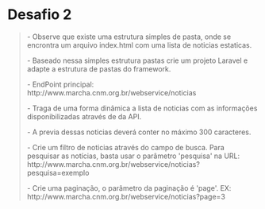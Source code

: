 
<h1>Desafio 2</h1>

> <p> - Observe que existe uma estrutura simples de pasta, onde se encrontra um arquivo index.html com uma lista de noticias estaticas.</p>
><p> - Baseado nessa simples estrutura pastas crie um projeto Laravel e adapte a estrutura de pastas do framework.</p>
><p>- EndPoint principal: http://www.marcha.cnm.org.br/webservice/noticias</p>
><p>- Traga de uma forma dinâmica a lista de noticias com as informações disponibilizadas através de da API.</p>
><p>- A previa dessas noticias deverá conter no máximo 300 caracteres.</p>
><p>- Crie um filtro de noticias através do campo de busca. Para pesquisar as notícias, basta usar o parâmetro 'pesquisa' na URL: http://www.marcha.cnm.org.br/webservice/noticias?pesquisa=exemplo</p>
><p>- Crie uma paginação, o parâmetro da paginação é 'page'. EX: http://www.marcha.cnm.org.br/webservice/noticias?page=3</p>




